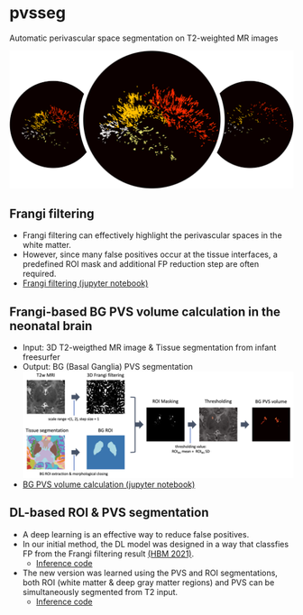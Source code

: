# pvsseg
Automatic perivascular space segmentation on T2-weighted MR images

![pvs](pvsseg.png)

## Frangi filtering
- Frangi filtering can effectively highlight the perivascular spaces in the white matter. 
- However, since many false positives occur at the tissue interfaces, a predefined ROI mask and additional FP reduction step are often required.
- [Frangi filtering (jupyter notebook)](notebook/example_frangi_T2.ipynb)

## Frangi-based BG PVS volume calculation in the neonatal brain
- Input: 3D T2-weigthed MR image & Tissue segmentation from infant freesurfer
- Output: BG (Basal Ganglia) PVS segmentation
![BG PVS segmentation of neonatal brain](https://github.com/hufsaim/pvsseg/blob/main/notebook/neonate_bgpvs_vol.png)
- [BG PVS volume calculation (jupyter notebook)](notebook/neonate_bgpvs_vol.ipynb)

## DL-based ROI & PVS segmentation
- A deep learning is an effective way to reduce false positives.
- In our initial method, the DL model was designed in a way that classfies FP from the Frangi filtering result [(HBM 2021)](https://doi.org/10.1002/hbm.25194). 
  - [Inference code](#pvsseg)
- The new version was learned using the PVS and ROI segmentations, both ROI (white matter & deep gray matter regions) and PVS can be simultaneously segmented from T2 input.
  - [Inference code](#pvsseg)
